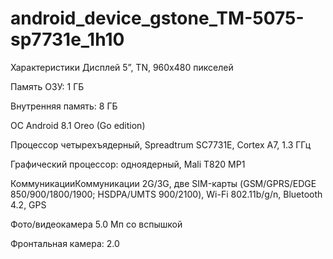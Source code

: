 # android_device_gstone_TM-5075-sp7731e_1h10
Характеристики
Дисплей
5”, TN, 960x480 пикселей

Память
ОЗУ: 1 ГБ

Внутренняя память: 8 ГБ

ОС
Android 8.1 Oreo (Go edition)

Процессор
четырехъядерный, Spreadtrum SC7731E, Cortex A7, 1.3 ГГц

Графический процессор: одноядерный, Mali T820 MP1

КоммуникацииКоммуникации
2G/3G, две SIM-карты (GSM/GPRS/EDGE 850/900/1800/1900; HSDPA/UMTS 900/2100), Wi-Fi 802.11b/g/n, Bluetooth 4.2, GPS


Фото/видеокамера
5.0 Мп со вспышкой

Фронтальная камера: 2.0
